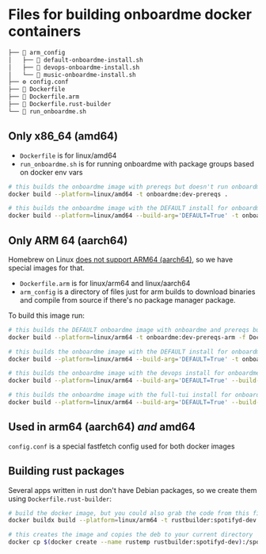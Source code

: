 # Files for building onboardme docker containers

```bash
├── 📂 arm_config
│   ├── 🐚 default-onboardme-install.sh
│   ├── 🐚 devops-onboardme-install.sh
│   └── 🐚 music-onboardme-install.sh
├── ⚙️ config.conf
├── 🐳 Dockerfile
├── 🐳 Dockerfile.arm
├── 🐳 Dockerfile.rust-builder
└── 🐚 run_onboardme.sh
```

## Only x86_64 (amd64)
- `Dockerfile` is for linux/amd64
- `run_onboardme.sh` is for running onboardme with package groups based on docker env vars

```bash
# this builds the onboardme image with prereqs but doesn't run onboardme
docker build --platform=linux/amd64 -t onboardme:dev-prereqs .

# this builds the onboardme image with the DEFAULT install for onboardme
docker build --platform=linux/amd64 --build-arg='DEFAULT=True' -t onboardme:dev-prereqs .
```

## Only ARM 64 (aarch64)
Homebrew on Linux [does not support ARM64 (aarch64)](https://docs.brew.sh/Homebrew-on-Linux#arm-unsupported), so we have special images for that.
- `Dockerfile.arm` is for linux/arm64 and linux/aarch64
- `arm_config` is a directory of files just for arm builds to download binaries and compile from source if there's no package manager package.

To build this image run:

```bash
# this builds the DEFAULT onboardme image with onboardme and prereqs but doesn't run onboardme
docker build --platform=linux/arm64 -t onboardme:dev-prereqs-arm -f Dockerfile.arm .

# this builds the onboardme image with the DEFAULT install for onboardme
docker build --platform=linux/arm64 --build-arg='DEFAULT=True' -t onboardme:dev-arm -f Dockerfile.arm .

# this builds the onboardme image with the devops install for onboardme
docker build --platform=linux/arm64 --build-arg='DEFAULT=True' --build-arg='DEVOPS=True' -t onboardme:dev-devops-arm -f Dockerfile.arm .

# this builds the onboardme image with the full-tui install for onboardme
docker build --platform=linux/arm64 --build-arg='DEFAULT=True' --build-arg='DEVOPS=True' --build-arg='MUSIC=True' -t onboardme:dev-full-tui-arm -f Dockerfile.arm .
```

## Used in arm64 (aarch64) _and_ amd64
`config.conf` is a special fastfetch config used for both docker images

## Building rust packages
Several apps written in rust don't have Debian packages, so we create them using `Dockerfile.rust-builder`:
```bash
# build the docker image, but you could also grab the code from this file and do a multistage build
docker buildx build --platform=linux/arm64 -t rustbuilder:spotifyd-dev -f Dockerfile.rust-builder .

# this creates the image and copies the deb to your current directory
docker cp $(docker create --name rustemp rustbuilder:spotifyd-dev):/spotifyd_0.3.5_arm64.deb . && docker rm rustemp
```
